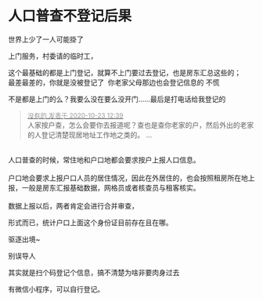 # 人口普查不登记后果


世界上少了一人<img src="static/image/smiley/default/lol.gif" smilieid="12" border="0" alt="" />可能掛了

上门服务，村委请的临时工，

这个最基础的都是上门登记，就算不上门要过去登记，也是房东汇总这些的；<br />
最差最差的，你就是没被登记了&nbsp;&nbsp;你老家父母那边也会登记信息的 不慌

不是都是上门的么？我要么没在要么没开门……最后是打电话给我登记的<img src="static/image/smiley/default/lol.gif" smilieid="12" border="0" alt="" />

<div class="quote"><blockquote><font size="2"><a href="https://www.hostloc.com/forum.php?mod=redirect&amp;goto=findpost&amp;pid=9340537&amp;ptid=757558" target="_blank"><font color="#999999">没有的 发表于 2020-10-23 12:39</font></a></font><br />
人家按户查，怎么会要你去报道呢？查也是查你老家的户，然后外出的老家的人登记清楚现居地址工作地之类的。 ...</blockquote></div><br />
人口普查的时候，常住地和户口地都会要求按户上报人口信息。<br />
<br />
户口地会要求上报户口人员的居住情况，因此在外居住的，也会按照租房所在地上报，一般是房东汇报基础数据，网格员或者核查员与租客核实。<br />
<br />
数据上报以后，两者肯定会进行合并审查，<br />


形式而已，统计户口上面这个身份证目前存在且在哪。

驱逐出境~<img id="aimg_cmCzB" onclick="zoom(this, this.src, 0, 0, 0)" class="zoom" src="https://cdn.jsdelivr.net/gh/hishis/forum-master/public/images/patch.gif" onmouseover="img_onmouseoverfunc(this)" onload="thumbImg(this)" border="0" alt="" />

别误导人

其实就是扫个码登记个信息，搞不清楚为啥非要肉身过去

有微信小程序，可以自行登记。
